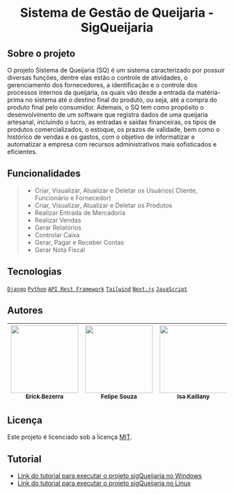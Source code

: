 
<h1 align="center"> Sistema de Gestão de Queijaria - SigQueijaria</h1>

## Sobre o projeto </br>

<p>O projeto Sistema de Queijaria (SQ) é um sistema caracterizado por possuir diversas funções, dentre elas estão o controle de atividades, o gerenciamento dos fornecedores, a identificação e o controle dos processos internos da queijaria, os quais vão desde a entrada da matéria-prima no sistema até o destino final do produto, ou seja, até a compra do produto final pelo consumidor. Ademais, o SQ tem como propósito o desenvolvimento de um software que registra dados de uma queijaria artesanal, incluindo o lucro, as entradas e saídas financeiras, os tipos de produtos comercializados, o estoque, os prazos de validade, bem como o histórico de vendas e os gastos, com o objetivo de informatizar e automatizar a empresa com recursos administrativos mais sofisticados e eficientes.</p>


## Funcionalidades </br>
> * Criar, Visualizar, Atualizar e Deletar os Usuários( Cliente, Funcionário e Fornecedor)
> * Criar, Visualizar, Atualizar e Deletar os Produtos
> * Realizar Entrada de Mercadoria
> * Realizar Vendas
> * Gerar Relatórios
> * Controlar Caixa
> * Gerar, Pagar e Receber Contas
> * Gerar Nota Fiscal

  

## Tecnologias </br>
[`Django`](https://docs.djangoproject.com/en/5.0/intro/)  [`Python`](https://www.python.org/doc/) [`API Rest Framework`](https://www.django-rest-framework.org/) [`Tailwind`](https://v2.tailwindcss.com/docs) [`Next.js`](https://nextjs.org/docs) [`JavaScript`](https://developer.mozilla.org/pt-BR/docs/Web/JavaScript) 


## Autores </br>

| [<img src="https://avatars.githubusercontent.com/u/102674727?v=4" width=155><br><sub>Erick Bezerra</sub>](https://github.com/ErickBezerrar) | [<img src="https://avatars.githubusercontent.com/u/112143084?v=4" width=155><br><sub>Felipe Souza</sub>](https://github.com/FelipeSouza14) | [<img src="https://avatars.githubusercontent.com/u/103084622?v=4" width=155><br><sub>Isa Kaillany </sub>](https://github.com/IsaKaillany) | [<img src="https://avatars.githubusercontent.com/u/107930253?v=4" width=155><br><sub>Manuelly Rodrigues</sub>](https://github.com/Manuelly1) | [<img src="https://avatars.githubusercontent.com/u/111925696?v=4" width=155><br><sub>Melque Trindade</sub>](https://github.com/melquetrindade) |  [<img src="https://avatars.githubusercontent.com/u/87441572?v=4" width=155><br><sub>Thamiris Borges</sub>](https://github.com/Thami03) 
| :---: | :---: | :---: | :---:| :---:| :---:

## Licença </br>

Este projeto é licenciado sob a licença [MIT](LICENSE).

## Tutorial

- [Link do tutorial para executar o projeto sigQueijaria no Windows](docs/doc-tutorial-windows.md)
- [Link do tutorial para executar o projeto sigQueijaria no Linux](docs/doc-tutorial-linux.md)